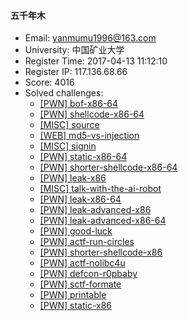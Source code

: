 #### 五千年木  

* Email: yanmumu1996@163.com  
* University: 中国矿业大学  
* Register Time: 2017-04-13 11:12:10  
* Register IP: 117.136.68.66  
* Score: 4016  
* Solved challenges: 
  * [[PWN] bof-x86-64](https://github.com/SniperOJ/Challenges/blob/master/web/bof-x86-64.json)  
  * [[PWN] shellcode-x86-64](https://github.com/SniperOJ/Challenges/blob/master/web/shellcode-x86-64.json)  
  * [[MISC] source](https://github.com/SniperOJ/Challenges/blob/master/web/source.json)  
  * [[WEB] md5-vs-injection](https://github.com/SniperOJ/Challenges/blob/master/web/md5-vs-injection.json)  
  * [[MISC] signin](https://github.com/SniperOJ/Challenges/blob/master/web/signin.json)  
  * [[PWN] static-x86-64](https://github.com/SniperOJ/Challenges/blob/master/web/static-x86-64.json)  
  * [[PWN] shorter-shellcode-x86-64](https://github.com/SniperOJ/Challenges/blob/master/web/shorter-shellcode-x86-64.json)  
  * [[PWN] leak-x86](https://github.com/SniperOJ/Challenges/blob/master/web/leak-x86.json)  
  * [[MISC] talk-with-the-ai-robot](https://github.com/SniperOJ/Challenges/blob/master/web/talk-with-the-ai-robot.json)  
  * [[PWN] leak-x86-64](https://github.com/SniperOJ/Challenges/blob/master/web/leak-x86-64.json)  
  * [[PWN] leak-advanced-x86](https://github.com/SniperOJ/Challenges/blob/master/web/leak-advanced-x86.json)  
  * [[PWN] leak-advanced-x86-64](https://github.com/SniperOJ/Challenges/blob/master/web/leak-advanced-x86-64.json)  
  * [[PWN] good-luck](https://github.com/SniperOJ/Challenges/blob/master/web/good-luck.json)  
  * [[PWN] actf-run-circles](https://github.com/SniperOJ/Challenges/blob/master/web/actf-run-circles.json)  
  * [[PWN] shorter-shellcode-x86](https://github.com/SniperOJ/Challenges/blob/master/web/shorter-shellcode-x86.json)  
  * [[PWN] actf-nolibc4u](https://github.com/SniperOJ/Challenges/blob/master/web/actf-nolibc4u.json)  
  * [[PWN] defcon-r0pbaby](https://github.com/SniperOJ/Challenges/blob/master/web/defcon-r0pbaby.json)  
  * [[PWN] sctf-formate](https://github.com/SniperOJ/Challenges/blob/master/web/sctf-formate.json)  
  * [[PWN] printable](https://github.com/SniperOJ/Challenges/blob/master/web/printable.json)  
  * [[PWN] static-x86](https://github.com/SniperOJ/Challenges/blob/master/web/static-x86.json)  
